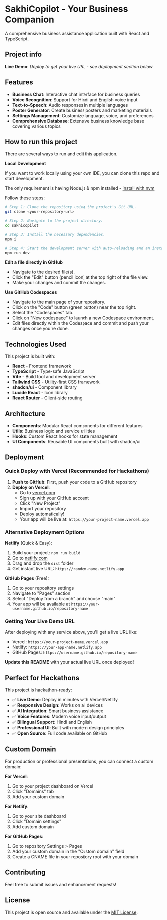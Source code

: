 
# SakhiCopilot - Your Business Companion

A comprehensive business assistance application built with React and TypeScript.

## Project info

**Live Demo**: *Deploy to get your live URL - see deployment section below*

## Features

- **Business Chat**: Interactive chat interface for business queries
- **Voice Recognition**: Support for Hindi and English voice input
- **Text-to-Speech**: Audio responses in multiple languages
- **Poster Generator**: Create business posters and marketing materials
- **Settings Management**: Customize language, voice, and preferences
- **Comprehensive Database**: Extensive business knowledge base covering various topics

## How to run this project

There are several ways to run and edit this application.

**Local Development**

If you want to work locally using your own IDE, you can clone this repo and start development.

The only requirement is having Node.js & npm installed - [install with nvm](https://github.com/nvm-sh/nvm#installing-and-updating)

Follow these steps:

```sh
# Step 1: Clone the repository using the project's Git URL.
git clone <your-repository-url>

# Step 2: Navigate to the project directory.
cd sakhicopilot

# Step 3: Install the necessary dependencies.
npm i

# Step 4: Start the development server with auto-reloading and an instant preview.
npm run dev
```

**Edit a file directly in GitHub**

- Navigate to the desired file(s).
- Click the "Edit" button (pencil icon) at the top right of the file view.
- Make your changes and commit the changes.

**Use GitHub Codespaces**

- Navigate to the main page of your repository.
- Click on the "Code" button (green button) near the top right.
- Select the "Codespaces" tab.
- Click on "New codespace" to launch a new Codespace environment.
- Edit files directly within the Codespace and commit and push your changes once you're done.

## Technologies Used

This project is built with:

- **React** - Frontend framework
- **TypeScript** - Type-safe JavaScript
- **Vite** - Build tool and development server
- **Tailwind CSS** - Utility-first CSS framework
- **shadcn/ui** - Component library
- **Lucide React** - Icon library
- **React Router** - Client-side routing

## Architecture

- **Components**: Modular React components for different features
- **Utils**: Business logic and service utilities
- **Hooks**: Custom React hooks for state management
- **UI Components**: Reusable UI components built with shadcn/ui

## Deployment

### Quick Deploy with Vercel (Recommended for Hackathons)

1. **Push to GitHub**: First, push your code to a GitHub repository
2. **Deploy on Vercel**:
   - Go to [vercel.com](https://vercel.com)
   - Sign up with your GitHub account
   - Click "New Project"
   - Import your repository
   - Deploy automatically!
   - Your app will be live at: `https://your-project-name.vercel.app`

### Alternative Deployment Options

**Netlify** (Quick & Easy):
1. Build your project: `npm run build`
2. Go to [netlify.com](https://netlify.com)
3. Drag and drop the `dist` folder
4. Get instant live URL: `https://random-name.netlify.app`

**GitHub Pages** (Free):
1. Go to your repository settings
2. Navigate to "Pages" section
3. Select "Deploy from a branch" and choose "main"
4. Your app will be available at `https://your-username.github.io/repository-name`

### Getting Your Live Demo URL

After deploying with any service above, you'll get a live URL like:
- Vercel: `https://your-project-name.vercel.app`
- Netlify: `https://your-app-name.netlify.app`
- GitHub Pages: `https://username.github.io/repository-name`

**Update this README** with your actual live URL once deployed!

## Perfect for Hackathons

This project is hackathon-ready:
- ✅ **Live Demo**: Deploy in minutes with Vercel/Netlify
- ✅ **Responsive Design**: Works on all devices
- ✅ **AI Integration**: Smart business assistance
- ✅ **Voice Features**: Modern voice input/output
- ✅ **Bilingual Support**: Hindi and English
- ✅ **Professional UI**: Built with modern design principles
- ✅ **Open Source**: Full code available on GitHub

## Custom Domain

For production or professional presentations, you can connect a custom domain:

**For Vercel**:
1. Go to your project dashboard on Vercel
2. Click "Domains" tab
3. Add your custom domain

**For Netlify**:
1. Go to your site dashboard
2. Click "Domain settings"
3. Add custom domain

**For GitHub Pages**:
1. Go to repository Settings > Pages
2. Add your custom domain in the "Custom domain" field
3. Create a CNAME file in your repository root with your domain

## Contributing

Feel free to submit issues and enhancement requests!

## License

This project is open source and available under the [MIT License](LICENSE).
